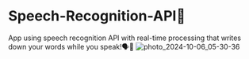 # Speech-Recognition-API🤖
App using speech recognition API with real-time processing that writes down your words while you speak!🗣🎇
![photo_2024-10-06_05-30-36](https://github.com/user-attachments/assets/872ab74a-03fa-41e2-a90c-fafba3235f83)
